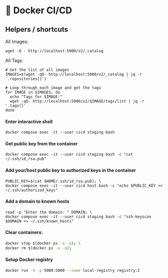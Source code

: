 # 🐳 Docker CI/CD

## Helpers / shortcuts

All Images:
```shell
wget -O - http://localhost:5000/v2/_catalog
```

All Tags:
```shell
# Get the list of all images
IMAGES=$(wget -qO- http://localhost:5000/v2/_catalog | jq -r '.repositories[]')

# Loop through each image and get the tags
for IMAGE in $IMAGES; do
  echo "Tags for $IMAGE:"
  wget -qO- http://localhost:5000/v2/$IMAGE/tags/list | jq -r '.tags[]'
done
```


#### Enter interactive shell

```shell
docker compose exec -it --user cicd staging bash
```

#### Get public key from the container

```shell
docker compose exec -it --user cicd staging bash -c "cat ~/.ssh/id_rsa.pub"
```

#### Add your/host public key to authorized keys in the container

```shell
PUBLIC_KEY=$(cat $HOME/.ssh/id_rsa.pub); \
docker compose exec -it --user cicd host bash -c "echo $PUBLIC_KEY >> ~/.ssh/authorized_keys"
```

#### Add a domain to known hosts

```shell
read -p "Enter the domain: " DOMAIN; \
docker compose exec -it --user cicd staging bash -c "ssh-keyscan $DOMAIN >> ~/.ssh/known_hosts"
```

#### Clear containers:

```bash
docker stop $(docker ps -a -q); \
docker rm $(docker ps -a -q);
```

#### Setup Docker registry

```bash
docker run -d -p 5000:5000 --name local-registry registry:2
```
